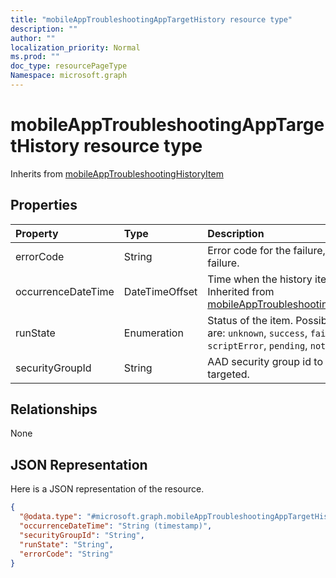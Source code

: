 ```yaml
---
title: "mobileAppTroubleshootingAppTargetHistory resource type"
description: ""
author: ""
localization_priority: Normal
ms.prod: ""
doc_type: resourcePageType
Namespace: microsoft.graph
---
```



# mobileAppTroubleshootingAppTargetHistory resource type




Inherits from [mobileAppTroubleshootingHistoryItem](../resources/mobileAppTroubleshootingHistoryItem.md)

## Properties
|Property|Type|Description|
|:---|:---|:---|
|errorCode|String|Error code for the failure, empty if no failure.|
|occurrenceDateTime|DateTimeOffset|Time when the history item occurred. Inherited from [mobileAppTroubleshootingHistoryItem](../resources/mobileAppTroubleshootingHistoryItem.md)|
|runState|Enumeration|Status of the item. Possible values are: `unknown`, `success`, `fail`, `scriptError`, `pending`, `notApplicable`.|
|securityGroupId|String|AAD security group id to which it was targeted.|

## Relationships
None

## JSON Representation
Here is a JSON representation of the resource.
<!-- {
  "blockType": "resource",
  "@odata.type": "microsoft.graph.mobileAppTroubleshootingAppTargetHistory"
}
-->
``` json
{
  "@odata.type": "#microsoft.graph.mobileAppTroubleshootingAppTargetHistory",
  "occurrenceDateTime": "String (timestamp)",
  "securityGroupId": "String",
  "runState": "String",
  "errorCode": "String"
}
```

